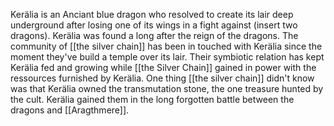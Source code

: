 Kerälia is an Anciant blue dragon who resolved to create its lair deep underground after losing one of its wings in a fight against (insert two dragons). Kerälia was found a long after the reign of the dragons. The community of [[the silver chain]] has been in touched with Kerälia since the moment they've build a temple over its lair. Their symbiotic relation has kept Kerälia fed and growing while [[the Silver Chain]] gained in power with the ressources furnished by Kerälia. One thing [[the silver chain]] didn't know was that Kerälia owned the transmutation stone, the one treasure hunted by the cult. Kerälia gained them in the long forgotten battle between the dragons and [[Aragthmere]].